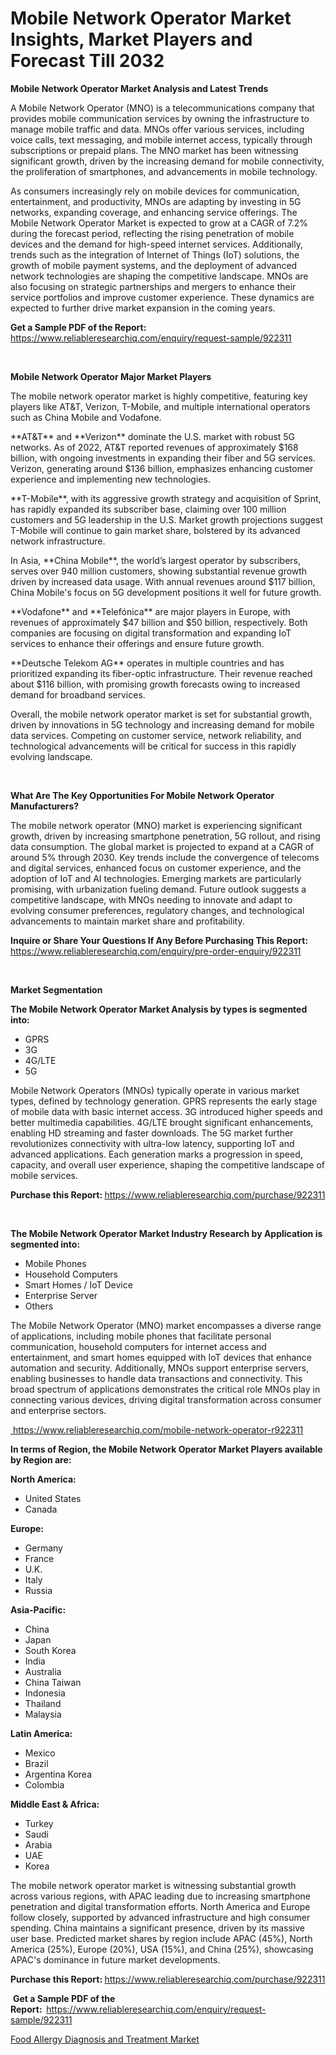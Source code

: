 <p><h1>Mobile Network Operator Market Insights, Market Players and Forecast Till 2032</h1></p><p><strong>Mobile Network Operator Market Analysis and Latest Trends</strong></p>
<p><p>A Mobile Network Operator (MNO) is a telecommunications company that provides mobile communication services by owning the infrastructure to manage mobile traffic and data. MNOs offer various services, including voice calls, text messaging, and mobile internet access, typically through subscriptions or prepaid plans. The MNO market has been witnessing significant growth, driven by the increasing demand for mobile connectivity, the proliferation of smartphones, and advancements in mobile technology.</p><p>As consumers increasingly rely on mobile devices for communication, entertainment, and productivity, MNOs are adapting by investing in 5G networks, expanding coverage, and enhancing service offerings. The Mobile Network Operator Market is expected to grow at a CAGR of 7.2% during the forecast period, reflecting the rising penetration of mobile devices and the demand for high-speed internet services. Additionally, trends such as the integration of Internet of Things (IoT) solutions, the growth of mobile payment systems, and the deployment of advanced network technologies are shaping the competitive landscape. MNOs are also focusing on strategic partnerships and mergers to enhance their service portfolios and improve customer experience. These dynamics are expected to further drive market expansion in the coming years.</p></p>
<p><strong>Get a Sample PDF of the Report:&nbsp;</strong> <a href="https://www.reliableresearchiq.com/enquiry/request-sample/922311?utm_campaign=2716&utm_medium=2&utm_source=Github&utm_content=ia&utm_term=07032025&utm_id=mobile-network-operator">https://www.reliableresearchiq.com/enquiry/request-sample/922311</a></p>
<p>&nbsp;</p>
<p><strong>Mobile Network Operator Major Market Players</strong></p>
<p><p>The mobile network operator market is highly competitive, featuring key players like AT&T, Verizon, T-Mobile, and multiple international operators such as China Mobile and Vodafone.</p><p>**AT&T** and **Verizon** dominate the U.S. market with robust 5G networks. As of 2022, AT&T reported revenues of approximately $168 billion, with ongoing investments in expanding their fiber and 5G services. Verizon, generating around $136 billion, emphasizes enhancing customer experience and implementing new technologies.</p><p>**T-Mobile**, with its aggressive growth strategy and acquisition of Sprint, has rapidly expanded its subscriber base, claiming over 100 million customers and 5G leadership in the U.S. Market growth projections suggest T-Mobile will continue to gain market share, bolstered by its advanced network infrastructure.</p><p>In Asia, **China Mobile**, the world’s largest operator by subscribers, serves over 940 million customers, showing substantial revenue growth driven by increased data usage. With annual revenues around $117 billion, China Mobile's focus on 5G development positions it well for future growth.</p><p>**Vodafone** and **Telefónica** are major players in Europe, with revenues of approximately $47 billion and $50 billion, respectively. Both companies are focusing on digital transformation and expanding IoT services to enhance their offerings and ensure future growth.</p><p>**Deutsche Telekom AG** operates in multiple countries and has prioritized expanding its fiber-optic infrastructure. Their revenue reached about $116 billion, with promising growth forecasts owing to increased demand for broadband services.</p><p>Overall, the mobile network operator market is set for substantial growth, driven by innovations in 5G technology and increasing demand for mobile data services. Competing on customer service, network reliability, and technological advancements will be critical for success in this rapidly evolving landscape.</p></p>
<p>&nbsp;</p>
<p><strong>What Are The Key Opportunities For Mobile Network Operator Manufacturers?</strong></p>
<p><p>The mobile network operator (MNO) market is experiencing significant growth, driven by increasing smartphone penetration, 5G rollout, and rising data consumption. The global market is projected to expand at a CAGR of around 5% through 2030. Key trends include the convergence of telecoms and digital services, enhanced focus on customer experience, and the adoption of IoT and AI technologies. Emerging markets are particularly promising, with urbanization fueling demand. Future outlook suggests a competitive landscape, with MNOs needing to innovate and adapt to evolving consumer preferences, regulatory changes, and technological advancements to maintain market share and profitability.</p></p>
<p><strong>Inquire or Share Your Questions If Any Before Purchasing This Report:</strong> <a href="https://www.reliableresearchiq.com/enquiry/pre-order-enquiry/922311?utm_campaign=2716&utm_medium=2&utm_source=Github&utm_content=ia&utm_term=07032025&utm_id=mobile-network-operator">https://www.reliableresearchiq.com/enquiry/pre-order-enquiry/922311</a></p>
<p>&nbsp;</p>
<p><strong>Market Segmentation</strong></p>
<p><strong>The Mobile Network Operator Market Analysis by types is segmented into:</strong></p>
<p><ul><li>GPRS</li><li>3G</li><li>4G/LTE</li><li>5G</li></ul></p>
<p><p>Mobile Network Operators (MNOs) typically operate in various market types, defined by technology generation. GPRS represents the early stage of mobile data with basic internet access. 3G introduced higher speeds and better multimedia capabilities. 4G/LTE brought significant enhancements, enabling HD streaming and faster downloads. The 5G market further revolutionizes connectivity with ultra-low latency, supporting IoT and advanced applications. Each generation marks a progression in speed, capacity, and overall user experience, shaping the competitive landscape of mobile services.</p></p>
<p><strong>Purchase this Report:&nbsp;</strong><a href="https://www.reliableresearchiq.com/purchase/922311?utm_campaign=2716&utm_medium=2&utm_source=Github&utm_content=ia&utm_term=07032025&utm_id=mobile-network-operator">https://www.reliableresearchiq.com/purchase/922311</a></p>
<p>&nbsp;</p>
<p><strong>The Mobile Network Operator Market Industry Research by Application is segmented into:</strong></p>
<p><ul><li>Mobile Phones</li><li>Household Computers</li><li>Smart Homes / IoT Device</li><li>Enterprise Server</li><li>Others</li></ul></p>
<p><p>The Mobile Network Operator (MNO) market encompasses a diverse range of applications, including mobile phones that facilitate personal communication, household computers for internet access and entertainment, and smart homes equipped with IoT devices that enhance automation and security. Additionally, MNOs support enterprise servers, enabling businesses to handle data transactions and connectivity. This broad spectrum of applications demonstrates the critical role MNOs play in connecting various devices, driving digital transformation across consumer and enterprise sectors.</p></p>
<p><a href="https://www.reliableresearchiq.com/mobile-network-operator-r922311?utm_campaign=2716&utm_medium=2&utm_source=Github&utm_content=ia&utm_term=07032025&utm_id=mobile-network-operator">&nbsp;https://www.reliableresearchiq.com/mobile-network-operator-r922311</a></p>
<p><strong>In terms of Region, the Mobile Network Operator Market Players available by Region are:</strong></p>
<p>
    <p> <strong> North America: </strong>
        <ul>
            <li>United States</li>
            <li>Canada</li>
        </ul>
        </p> 
    <p> <strong> Europe: </strong>
        <ul>
            <li>Germany</li>
            <li>France</li>
            <li>U.K.</li>
            <li>Italy</li>
            <li>Russia</li>
        </ul>
        </p> 
    <p> <strong> Asia-Pacific: </strong>
        <ul>
            <li>China</li>
            <li>Japan</li>
            <li>South Korea</li>
            <li>India</li>
            <li>Australia</li>
            <li>China Taiwan</li>
            <li>Indonesia</li>
            <li>Thailand</li>
            <li>Malaysia</li>
        </ul>
        </p> 
    <p> <strong> Latin America: </strong>
        <ul>
            <li>Mexico</li>
            <li>Brazil</li>
            <li>Argentina Korea</li>
            <li>Colombia</li>
        </ul>
        </p> 
    <p> <strong> Middle East & Africa: </strong>
        <ul>
            <li>Turkey</li>
            <li>Saudi</li>
            <li>Arabia</li>
            <li>UAE</li>
            <li>Korea</li>
        </ul>
    </p>
    </p>
<p><p>The mobile network operator market is witnessing substantial growth across various regions, with APAC leading due to increasing smartphone penetration and digital transformation efforts. North America and Europe follow closely, supported by advanced infrastructure and high consumer spending. China maintains a significant presence, driven by its massive user base. Predicted market shares by region include APAC (45%), North America (25%), Europe (20%), USA (15%), and China (25%), showcasing APAC's dominance in future market developments.</p></p>
<p><strong>Purchase this Report: </strong><a href="https://www.reliableresearchiq.com/purchase/922311?utm_campaign=2716&utm_medium=2&utm_source=Github&utm_content=ia&utm_term=07032025&utm_id=mobile-network-operator">https://www.reliableresearchiq.com/purchase/922311</a></p>
<p>&nbsp;<strong>Get a Sample PDF of the Report:&nbsp;&nbsp;</strong><a href="https://www.reliableresearchiq.com/enquiry/request-sample/922311?utm_campaign=2716&utm_medium=2&utm_source=Github&utm_content=ia&utm_term=07032025&utm_id=mobile-network-operator">https://www.reliableresearchiq.com/enquiry/request-sample/922311</a></p>
<p><strong></strong></p>
<p><p><a href="https://github.com/klaassenmackenzie6/Market-Research-Report-List-1/blob/main/food-allergy-diagnosis-and-treatment-market.md?utm_campaign=2716&utm_medium=2&utm_source=Github&utm_content=ia&utm_term=07032025&utm_id=mobile-network-operator">Food Allergy Diagnosis and Treatment Market</a></p></p>